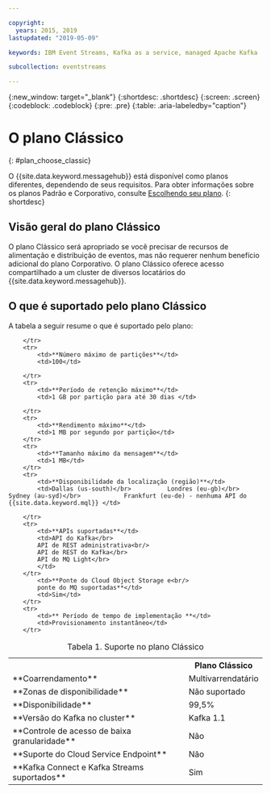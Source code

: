 ```yaml
---

copyright:
  years: 2015, 2019
lastupdated: "2019-05-09"

keywords: IBM Event Streams, Kafka as a service, managed Apache Kafka

subcollection: eventstreams

---
```


{:new_window: target="_blank"}
{:shortdesc: .shortdesc}
{:screen: .screen}
{:codeblock: .codeblock}
{:pre: .pre}
{:table: .aria-labeledby="caption"}

# O plano Clássico 
{: #plan_choose_classic}

O {{site.data.keyword.messagehub}} está disponível como planos diferentes, dependendo de seus requisitos. Para obter informações sobre os planos Padrão e Corporativo, consulte [Escolhendo seu plano](/docs/services/EventStreams?topic=eventstreams-plan_choose#plan_choose).
{: shortdesc}
 
## Visão geral do plano Clássico
O plano Clássico será apropriado se você precisar de recursos de alimentação e distribuição de eventos, mas não requerer nenhum benefício adicional do plano Corporativo. O plano Clássico oferece acesso compartilhado a um cluster de diversos locatários do {{site.data.keyword.messagehub}}.


## O que é suportado pelo plano Clássico

A tabela a seguir resume o que é suportado pelo plano:

<table>
    <caption>Tabela 1. Suporte no plano Clássico</caption>
      <tr>
	        <th></th>
		    <th>Plano Clássico</th>
        </tr>
		<tr>
			<td>**Coarrendamento**</td>
			<td>Multivarrendatário </td>
		</tr>
        <tr>
			<td>**Zonas de disponibilidade**</td>
			<td>Não suportado</td>
		</tr>
        <tr>
			<td>**Disponibilidade**</td>
			<td>99,5%</td>
		</tr>
	  		<tr>
			<td>**Versão do Kafka no cluster**</td>
			<td>Kafka 1.1</td>
		</tr>
		<tr>
			<td>**Controle de acesso de baixa granularidade**</td>
			<td>Não</td>
		</tr>
				<tr>
			<td>**Suporte do Cloud Service Endpoint**</td>
			<td>Não</td>
		</tr>
		<tr>
			<td>**Kafka Connect e Kafka Streams suportados**</td>
			<td>Sim</td>

		</tr>
		<tr>
			<td>**Número máximo de partições**</td>
			<td>100</td>

		</tr>
		<tr>
			<td>**Período de retenção máximo**</td>
			<td>1 GB por partição para até 30 dias </td>

		</tr>
		<tr>
			<td>**Rendimento máximo**</td>
			<td>1 MB por segundo por partição</td>
		</tr>
		<tr>
			<td>**Tamanho máximo da mensagem**</td>
			<td>1 MB</td>
		</tr>
		<tr>
			<td>**Disponibilidade da localização (região)**</td>
			<td>Dallas (us-south)</br> 			Londres (eu-gb)</br> 			Sydney (au-syd)</br> 			Frankfurt (eu-de) - nenhuma API do {{site.data.keyword.mql}} </td>

		</tr>
		<tr>
     	    <td>**APIs suportadas**</td>
			<td>API do Kafka</br>
			API de REST administrativa<br/>
			API de REST do Kafka</br>
			API do MQ Light</br>
		    </td>
		</tr>
			<td>**Ponte do Cloud Object Storage e<br/>
			ponte do MQ suportadas**</td>
			<td>Sim</td>
		</tr>
		<tr>
			<td>** Período de tempo de implementação **</td>
			<td>Provisionamento instantâneo</td>
		</tr>

</table>

